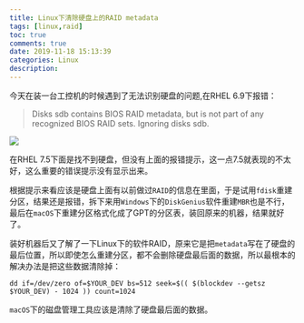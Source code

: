 ```yaml
---
title: Linux下清除硬盘上的RAID metadata
tags: [linux,raid]
toc: true
comments: true
date: 2019-11-18 15:13:39
categories: Linux
description: 
---
```




今天在装一台工控机的时候遇到了无法识别硬盘的问题,在RHEL 6.9下报错：

> Disks sdb contains BIOS RAID metadata, but is not part of any recognized BIOS RAID sets. Ignoring disks  sdb.

![](https://asset-1258390188.cos.ap-shanghai.myqcloud.com/linux-raid.png)

在RHEL 7.5下面是找不到硬盘，但没有上面的报错提示，这一点7.5就表现的不太好，这么重要的错误提示没有显示出来。

根据提示来看应该是硬盘上面有以前做过`RAID`的信息在里面，于是试用`fdisk`重建分区，结果还是报错，拆下来用`Windows`下的`DiskGenius`软件重建`MBR`也是不行，最后在`macOS`下重建分区格式化成了GPT的分区表，装回原来的机器，结果就好了。

装好机器后又了解了一下Linux下的软件RAID，原来它是把`metadata`写在了硬盘的最后位置，所以即使怎么重建分区，都不会删除硬盘最后面的数据，所以最根本的解决办法是把这些数据清除掉：

```shell
dd if=/dev/zero of=$YOUR_DEV bs=512 seek=$(( $(blockdev --getsz $YOUR_DEV) - 1024 )) count=1024	
```

`macOS`下的磁盘管理工具应该是清除了硬盘最后面的数据。



